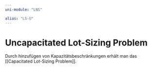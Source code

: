 ```yaml
---
uni-module: "LNS"

alias: "LS-U"
---
```


# Uncapacitated Lot-Sizing Problem

Durch hinzufügen von Kapazitätsbeschränkungen erhält man das [[Capacitated Lot-Sizing Problem]].
